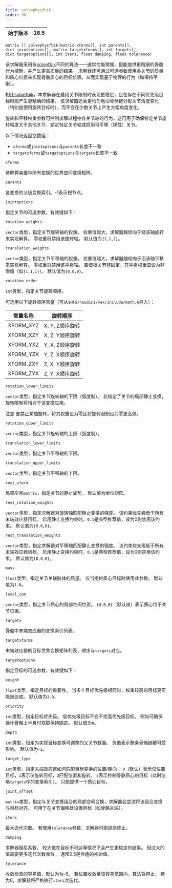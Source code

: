 ```yaml
---
title: solvephysfbik
order: 30
---
```

| 始于版本 | 18.5 |
| --- | --- |

`matrix [] solvephysfbik(matrix xforms[], int parents[], dict jointoptions[], matrix targetxforms[], int targets[], dict targetoptions[], int iters, float damping, float tolerance)`

该求解器采用与[solvefbik](./solvefbik "对骨骼应用全身逆向运动学算法")不同的算法——通常性能稍慢，但能提供更精细的骨骼行为控制，并产生更高质量的结果。
求解器还可通过可选参数使用各关节的质量和质心位置来实现骨骼质心的目标位置，从而实现基于物理的行为（如保持平衡）。

相比[solvefbik](./solvefbik "对骨骼应用全身逆向运动学算法")，本求解器在启用关节限制时表现更稳定，且在存在不同优先级目标时能产生更精确的结果。
该求解器还会更均匀地沿骨骼链分配关节角度变化（特别是使用旋转目标时），而不会在少数关节上产生大幅角度变化。

旋转和平移权重参数可控制求解过程中各关节轴的行为。这可用于确保特定关节旋转幅度大于其他关节、锁定特定关节轴或启用可平移（弹性）关节。

以下情况返回空数组：

- `xforms`或`jointoptions`与`parents`长度不一致
- `targetxforms`或`targetoptions`与`targets`长度不一致

`xforms`

待解算装置中所有变换的世界空间变换矩阵。

`parents`

各变换的父级变换索引。-1表示根节点。

`jointoptions`

指定关节的可选参数，有效键如下：

`rotation_weights`

`vector`类型，指定关节旋转轴的权重。
权重值越大，求解器越倾向于绕该轴旋转来实现解算。
零权重将禁用该旋转轴。
默认值为`{1,1,1}`。

`translation_weights`

`vector`类型，指定关节平移轴的权重。
权重值越大，求解器越倾向于沿该轴平移来实现解算。
零权重将禁用该平移轴。
要使根关节非固定，其平移权重应设为非零值（如`{1,1,1}`）。
默认值为`{0,0,0}`。

`rotation_order`

`int`类型，指定关节旋转顺序。

可选用以下旋转顺序常量（可从`$HFS/houdini/vex/include/math.h`导入）：

| 常量名称 | 旋转顺序 |
| --- | --- |
| XFORM_XYZ | X, Y, Z顺序旋转 |
| XFORM_XZY | X, Z, Y顺序旋转 |
| XFORM_YXZ | Y, X, Z顺序旋转 |
| XFORM_YZX | Y, Z, X顺序旋转 |
| XFORM_ZXY | Z, X, Y顺序旋转 |
| XFORM_ZYX | Z, Y, X顺序旋转 |

`rotation_lower_limits`

`vector`类型，指定关节旋转轴的下限（弧度制）。
若指定了关节的局部静止变换，旋转限制将相对于该变换应用。

注意
要禁止某轴旋转，将其权重设为零比将旋转限制设为零更高效。

`rotation_upper_limits`

`vector`类型，指定关节旋转轴的上限（弧度制）。

`translation_lower_limits`

`vector`类型，指定关节平移轴的下限。

`translation_upper_limits`

`vector`类型，指定关节平移轴的上限。

`rest_xform`

局部空间`matrix`，指定关节的静止姿势。
默认值为单位矩阵。

`rest_rotation_weights`

`vector`类型，指定求解器对旋转轴匹配静止变换的强度。
该约束优先级低于所有末端效应器目标。
启用静止变换约束时，`0.1`是典型推荐值，设为0则禁用该约束。
默认值为`{0,0,0}`。

`rest_translation_weights`

`vector`类型，指定求解器对平移轴匹配静止变换的强度。
该约束优先级低于所有末端效应器目标。
启用静止变换约束时，`0.1`是典型推荐值，设为0则禁用该约束。
默认值为`{0,0,0}`。

`mass`

`float`类型，指定关节关联肢体的质量。
仅当提供质心目标时使用此参数。
默认值为`1.0`。

`local_com`

`vector`类型，指定关节质心的局部空间位置。
`{0,0,0}`（默认值）表示质心位于关节位置。

`targets`

骨骼中末端效应器的变换索引列表。

`targetxforms`

末端效应器的目标世界变换矩阵列表，顺序与`targets`对应。

`targetoptions`

指定目标的可选参数，有效键如下：

`weight`

`float`类型，指定目标的重要性。
当多个目标优先级相同时，权重较高的目标更可能被达成。
默认值为`1.0`。

`priority`

`int`类型，指定目标优先级。
低优先级目标不会干扰高优先级目标。
例如可确保操作骨骼上半身时双脚保持固定。
默认值为`0`。

`depth`

`int`类型，指定为实现目标变换可调整的父关节数量。
负值表示整条骨骼链都可受影响。
默认值为`-1`。

`target_type`

`int`类型，指定末端效应器如何匹配目标变换的位置/朝向：
`0`（默认）表示仅位置目标，`1`表示仅旋转目标，`2`匹配位置和旋转。
`3`表示控制骨骼质心的目标（此时忽略`targets`中的变换索引）。
只能提供一个质心目标。

`joint_offset`

`matrix`类型，指定与关节变换组合的局部空间变换，求解器会尝试将该组合变换与目标对齐。
可用于在关节偏移处设置目标（如骨骼末端）。

`iters`

最大迭代次数。
若使用`tolerance`参数，求解器可能提前终止。

`damping`

求解器阻尼系数。
较大值在目标不可达等情况下会产生更稳定的结果。
但过大的值需要更多迭代次数收敛。
通常0.5是合适的初始值。

`tolerance`

收敛检查的容差值，默认为1e-5。
若位置收敛至该容差范围内，算法将停止。
若为0，求解器将严格执行`iters`次迭代。
